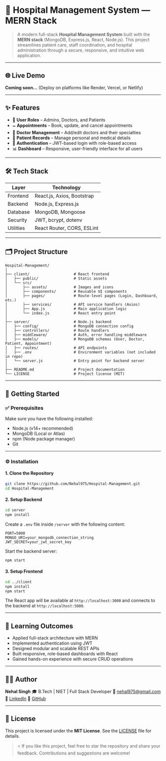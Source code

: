 # 🏥 Hospital Management System — MERN Stack

> A modern full-stack **Hospital Management System** built with the **MERN stack** (MongoDB, Express.js, React, Node.js). This project streamlines patient care, staff coordination, and hospital administration through a secure, responsive, and intuitive web application.

---

## 🌐 Live Demo

**Coming soon...**
(Deploy on platforms like Render, Vercel, or Netlify)

---

## ✨ Features

* 👤 **User Roles** – Admins, Doctors, and Patients
* 🗕️ **Appointments** – Book, update, and cancel appointments
* 🪺 **Doctor Management** – Add/edit doctors and their specialties
* 📂 **Patient Records** – Manage personal and medical details
* 🔐 **Authentication** – JWT-based login with role-based access
* 📊 **Dashboard** – Responsive, user-friendly interface for all users

---

## 🛠 Tech Stack

| Layer     | Technology                 |
| --------- | -------------------------- |
| Frontend  | React.js, Axios, Bootstrap |
| Backend   | Node.js, Express.js        |
| Database  | MongoDB, Mongoose          |
| Security  | JWT, bcrypt, dotenv        |
| Utilities | React Router, CORS, ESLint |

---

## 🗂 Project Structure

```
Hospital-Management/
│
├── client/                    # React frontend
│   ├── public/                # Static assets
│   └── src/
│       ├── assets/            # Images and icons
│       ├── components/        # Reusable UI components
│       ├── pages/             # Route-level pages (Login, Dashboard, etc.)
│       ├── services/          # API service handlers (Axios)
│       ├── App.js             # Main application logic
│       └── index.js           # React entry point
│
├── server/                    # Node.js backend
│   ├── config/                # MongoDB connection config
│   ├── controllers/           # Route handlers
│   ├── middleware/            # Auth, error handling middleware
│   ├── models/                # MongoDB schemas (User, Doctor, Patient, Appointment)
│   ├── routes/                # API endpoints
│   ├── .env                   # Environment variables (not included in repo)
│   └── server.js              # Entry point for backend server
│
├── README.md                  # Project documentation
└── LICENSE                    # Project license (MIT)
```

---

## 🚀 Getting Started

### ✅ Prerequisites

Make sure you have the following installed:

* Node.js (v14+ recommended)
* MongoDB (Local or Atlas)
* npm (Node package manager)
* Git

---

### ⚙️ Installation

#### 1. Clone the Repository

```bash
git clone https://github.com/Nehal975/Hospital-Management.git
cd Hospital-Management
```

#### 2. Setup Backend

```bash
cd server
npm install
```

Create a `.env` file inside `/server` with the following content:

```
PORT=5000
MONGO_URI=your_mongodb_connection_string
JWT_SECRET=your_jwt_secret_key
```

Start the backend server:

```bash
npm start
```

#### 3. Setup Frontend

```bash
cd ../client
npm install
npm start
```

The React app will be available at `http://localhost:3000` and connects to the backend at `http://localhost:5000`.

---

## 🧐 Learning Outcomes

* Applied full-stack architecture with MERN
* Implemented authentication using JWT
* Designed modular and scalable REST APIs
* Built responsive, role-based dashboards with React
* Gained hands-on experience with secure CRUD operations

---

## 👨‍💻 Author

**Nehal Singh**
🎓 B.Tech | NIET | Full Stack Developer
📨 [nehal975@gmail.com](mailto:nehal975@gmail.com)
🔗 [LinkedIn](https://www.linkedin.com/in/nehal-singh-4182b0265)
📁 [GitHub](https://github.com/Nehal975)

---

## 📄 License

This project is licensed under the **MIT License**.
See the [LICENSE](./LICENSE) file for details.

> ⭐ If you like this project, feel free to star the repository and share your feedback. Contributions and suggestions are welcome!
